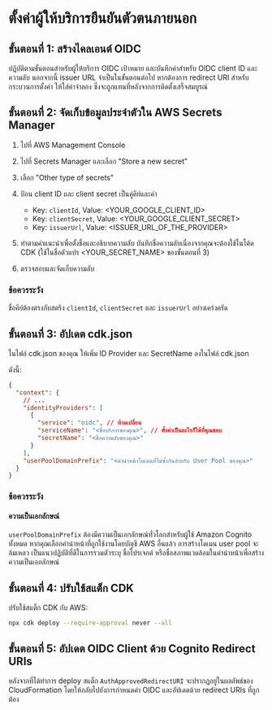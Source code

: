 # ตั้งค่าผู้ให้บริการยืนยันตัวตนภายนอก

## ขั้นตอนที่ 1: สร้างไคลเอนต์ OIDC

ปฏิบัติตามขั้นตอนสำหรับผู้ให้บริการ OIDC เป้าหมาย และบันทึกค่าสำหรับ OIDC client ID และความลับ นอกจากนี้ issuer URL จำเป็นในขั้นตอนต่อไป หากต้องการ redirect URI สำหรับกระบวนการตั้งค่า ให้ใส่ค่าจำลอง ซึ่งจะถูกแทนที่หลังจากการติดตั้งเสร็จสมบูรณ์

## ขั้นตอนที่ 2: จัดเก็บข้อมูลประจำตัวใน AWS Secrets Manager

1. ไปที่ AWS Management Console
2. ไปที่ Secrets Manager และเลือก "Store a new secret"
3. เลือก "Other type of secrets"
4. ป้อน client ID และ client secret เป็นคู่คีย์และค่า

   - Key: `clientId`, Value: <YOUR_GOOGLE_CLIENT_ID>
   - Key: `clientSecret`, Value: <YOUR_GOOGLE_CLIENT_SECRET>
   - Key: `issuerUrl`, Value: <ISSUER_URL_OF_THE_PROVIDER>

5. ทำตามคำแนะนำเพื่อตั้งชื่อและอธิบายความลับ บันทึกชื่อความลับเนื่องจากคุณจะต้องใช้ในโค้ด CDK (ใช้ในชื่อตัวแปร <YOUR_SECRET_NAME> ของขั้นตอนที่ 3)
6. ตรวจสอบและจัดเก็บความลับ

### ข้อควรระวัง

ชื่อคีย์ต้องตรงกับสตริง `clientId`, `clientSecret` และ `issuerUrl` อย่างเคร่งครัด

## ขั้นตอนที่ 3: อัปเดต cdk.json

ในไฟล์ cdk.json ของคุณ ให้เพิ่ม ID Provider และ SecretName ลงในไฟล์ cdk.json

ดังนี้:

```json
{
  "context": {
    // ...
    "identityProviders": [
      {
        "service": "oidc", // ห้ามเปลี่ยน
        "serviceName": "<ชื่อบริการของคุณ>", // ตั้งค่าเป็นอะไรก็ได้ที่คุณชอบ
        "secretName": "<ชื่อความลับของคุณ>"
      }
    ],
    "userPoolDomainPrefix": "<คำนำหน้าโดเมนที่ไม่ซ้ำกันสำหรับ User Pool ของคุณ>"
  }
}
```

### ข้อควรระวัง

#### ความเป็นเอกลักษณ์

`userPoolDomainPrefix` ต้องมีความเป็นเอกลักษณ์ทั่วโลกสำหรับผู้ใช้ Amazon Cognito ทั้งหมด หากคุณเลือกคำนำหน้าที่ถูกใช้งานโดยบัญชี AWS อื่นแล้ว การสร้างโดเมน user pool จะล้มเหลว เป็นแนวปฏิบัติที่ดีในการรวมตัวระบุ ชื่อโปรเจกต์ หรือชื่อสภาพแวดล้อมในคำนำหน้าเพื่อสร้างความเป็นเอกลักษณ์

## ขั้นตอนที่ 4: ปรับใช้สแต็ก CDK

ปรับใช้สแต็ก CDK กับ AWS:

```sh
npx cdk deploy --require-approval never --all
```

## ขั้นตอนที่ 5: อัปเดต OIDC Client ด้วย Cognito Redirect URIs

หลังจากที่ได้ทำการ deploy สแต็ก `AuthApprovedRedirectURI` จะปรากฏอยู่ในผลลัพธ์ของ CloudFormation โดยให้กลับไปยังการกำหนดค่า OIDC และอัปเดตด้วย redirect URIs ที่ถูกต้อง